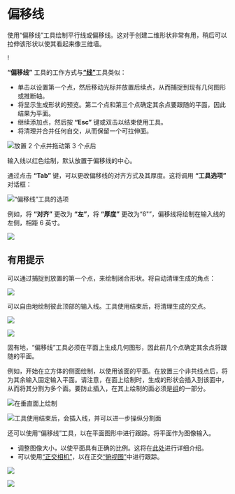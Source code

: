 # 偏移线

使用“偏移线”工具绘制平行线或偏移线。这对于创建二维形状非常有用，稍后可以拉伸该形状以使其看起来像三维墙。

\![](<../.gitbook/assets/image (3) (1).png>)

**“偏移线”** 工具的工作方式与[**“线”**](https://windows.help.formit.autodesk.com/tool-library/line-tool)工具类似：

* 单击以设置第一个点，然后移动光标并放置后续点，从而捕捉到现有几何图形或推断轴。
* 将显示生成形状的预览。第二个点和第三个点确定其余点要跟随的平面，因此结果为平面。
* 继续添加点，然后按 **“Esc”** 键或双击以结束使用工具。
* 将清理并合并任何自交，从而保留一个可拉伸面。

![放置 2 个点并拖动第 3 个点后](../.gitbook/assets/walls1.png)

输入线以红色绘制，默认放置于偏移线的中心。

通过点击 **“Tab”** 键，可以更改偏移线的对齐方式及其厚度。这将调用 **“工具选项”** 对话框：

![“偏移线”工具的选项](../.gitbook/assets/walls2.png)

例如，将 **“对齐”** 更改为 **“左”**，将 **“厚度”** 更改为“6"”，偏移线将绘制在输入线的左侧，相距 6 英寸。

![](../.gitbook/assets/walls3.png)

## 有用提示

可以通过捕捉到放置的第一个点，来绘制闭合形状。将自动清理生成的角点：

![](../.gitbook/assets/walls4.png)

可以自由地绘制彼此顶部的输入线。工具使用结束后，将清理生成的交点。

![](../.gitbook/assets/walls5.png)

![](../.gitbook/assets/walls6.png)

固有地，“偏移线”工具必须在平面上生成几何图形，因此前几个点确定其余点将跟随的平面。

例如，开始在立方体的侧面绘制，以使用该面的平面。在放置三个非共线点后，将为其余输入固定输入平面。请注意，在面上绘制时，生成的形状会插入到该面中，从而将其分割为多个面。要防止插入，在其上绘制的面必须是[组](https://windows.help.formit.autodesk.com/tool-library/groups)的一部分。

![在垂直面上绘制](../.gitbook/assets/walls7.png)

![工具使用结束后，会插入线，并可以进一步操纵分割面](../.gitbook/assets/walls8.png)

还可以使用“偏移线”工具，以在平面图形中进行跟踪。将平面作为图像输入。

* 调整图像大小，以使平面具有正确的比例。这将在[此处](https://windows.help.formit.autodesk.com/building-the-farnsworth-house/work-with-images-and-the-ground-plane)进行详细介绍。
* 可以使用[“正交相机”](orthographic-camera.md)，以在正交[“俯视图”](orthographic-views.md)中进行跟踪。

![](../.gitbook/assets/walls9.png)

![](../.gitbook/assets/walls10.png)
